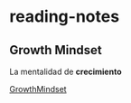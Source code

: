 # reading-notes
## Growth Mindset 
La mentalidad de **crecimiento** 

[GrowthMindset]( https://https://markdown.es/sintaxis-markdown/#google_vignette)
